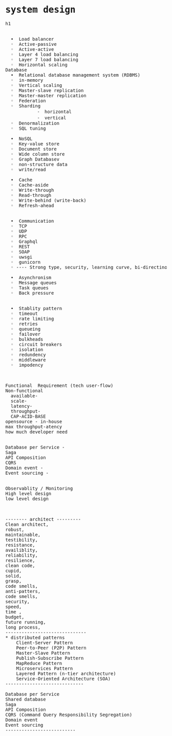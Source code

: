 
<pre>
  <h1>system design</h1>h1


  •  Load balancer
  ◦  Active-passive
  ◦  Active-active
  ◦  Layer 4 load balancing
  ◦  Layer 7 load balancing
  ◦  Horizontal scaling
Database
  •  Relational database management system (RDBMS)
  ◦  in-memory 
  ◦  Vertical scaling
  ◦  Master-slave replication
  ◦  Master-master replication
  ◦  Federation
  ◦  Sharding
            ⁃  horizontal
            ⁃  vertical
  ◦  Denormalization
  ◦  SQL tuning
  
  •  NoSQL
  ◦  Key-value store
  ◦  Document store
  ◦  Wide column store
  ◦  Graph Databasev
  ◦  non-structure data
  ◦  write/read 

  •  Cache
  ◦  Cache-aside
  ◦  Write-through
  ◦  Read-through
  ◦  Write-behind (write-back)
  ◦  Refresh-ahead


  •  Communication
  ◦  TCP
  ◦  UDP
  ◦  RPC
  ◦  Graphql
  ◦  REST
  ◦  SOAP
  ◦  uwsgi
  ◦  gunicorn
  ◦ ---- Strong type, security, learning curve, bi-directinoal, versionning

  •  Asynchronism
  ◦  Message queues
  ◦  Task queues
  ◦  Back pressure


  •  Stablity pattern
  ◦  timeout
  ◦  rate limiting
  ◦  retries
  ◦  queueing
  ◦  failover
  ◦  bulkheads
  ◦  circuit breakers
  ◦  isolation
  ◦  redundency
  ◦  middleware
  ◦  impodency



Functional  Requirement (tech user-flow)
Non-functional 
  available-
  scale-
  latency-
  throughput-
  CAP-ACID-BASE
opensource - in-house
max throughput-atency 
how much developer need


Database per Service -
Saga 
API Composition 
CQRS 
Domain event -
Event sourcing -


Observablity / Monitoring
High level design 
low level design



-------- architect ---------
Clean architect,
robust,
maintainable, 
testibility, 
resistance, 
availiblity,       
reliability, 
resilience,
clean code, 
cupid, 
solid, 
grasp, 
code smells,       
anti-patters, 
code smells, 
security, 
speed, 
time , 
budget,
future running,
long process, 
------------------------------   
* distributed patterns
    Client-Server Pattern
    Peer-to-Peer (P2P) Pattern
    Master-Slave Pattern
    Publish-Subscribe Pattern
    MapReduce Pattern
    Microservices Pattern
    Layered Pattern (n-tier architecture)
    Service-Oriented Architecture (SOA)    
-----------------------------

Database per Service
Shared database
Saga
API Composition
CQRS (Command Query Responsibility Segregation)
Domain event
Event sourcing 
--------------------------

</pre>
